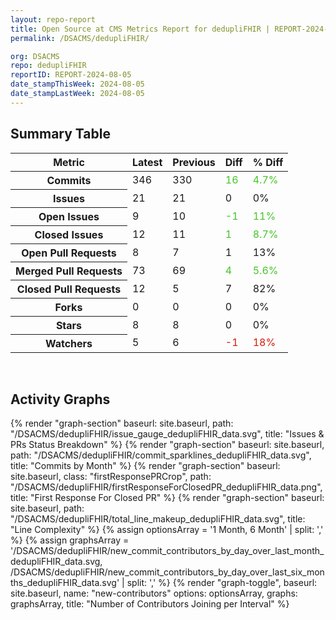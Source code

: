 ```yaml
---
layout: repo-report
title: Open Source at CMS Metrics Report for dedupliFHIR | REPORT-2024-08-05
permalink: /DSACMS/dedupliFHIR/

org: DSACMS
repo: dedupliFHIR
reportID: REPORT-2024-08-05
date_stampThisWeek: 2024-08-05
date_stampLastWeek: 2024-08-05
---
```

<div class="summary-table">
  <table class="usa-table usa-table--borderless">
    <h2> Summary Table </h2>
    <thead>
      <tr>
        <th scope="col">Metric</th>
        <th scope="col">Latest</th>
        <th scope="col">Previous</th>
        <th scope="col">Diff</th>
        <th scope="col">% Diff</th>
      </tr>
    </thead>
    <tbody>
      <tr>
        <th scope="row">Commits</th>
        <td>346</td>
        <td>330</td>
        <td style="color: #45c527" >16</td>
        <td style="color: #45c527" >4.7%</td>
      </tr>
      <tr>
        <th scope="row">Issues</th>
        <td>21</td>
        <td>21</td>
        <td style="" >0</td>
        <td style="" >0%</td>
      </tr>
      <tr>
        <th scope="row">Open Issues</th>
        <td>9</td>
        <td>10</td>
        <td style="color: #45c527" >-1</td>
        <td style="color: #45c527" >11%</td>
      </tr>
      <tr>
        <th scope="row">Closed Issues</th>
        <td>12</td>
        <td>11</td>
        <td style="color: #45c527" >1</td>
        <td style="color: #45c527" >8.7%</td>
      </tr>
      <tr>
        <th scope="row">Open Pull Requests</th>
        <td>8</td>
        <td>7</td>
        <td style="" >1</td>
        <td style="" >13%</td>
      </tr>
      <tr>
        <th scope="row">Merged Pull Requests</th>
        <td>73</td>
        <td>69</td>
        <td style="color: #45c527" >4</td>
        <td style="color: #45c527" >5.6%</td>
      </tr>
      <tr>
        <th scope="row">Closed Pull Requests</th>
        <td>12</td>
        <td>5</td>
        <td style="" >7</td>
        <td style="" >82%</td>
      </tr>
      <tr>
        <th scope="row">Forks</th>
        <td>0</td>
        <td>0</td>
        <td style="" >0</td>
        <td style="" >0%</td>
      </tr>
      <tr>
        <th scope="row">Stars</th>
        <td>8</td>
        <td>8</td>
        <td style="" >0</td>
        <td style="" >0%</td>
      </tr>
      <tr>
        <th scope="row">Watchers</th>
        <td>5</td>
        <td>6</td>
        <td style="color: #d31c08" >-1</td>
        <td style="color: #d31c08" >18%</td>
      </tr>
    </tbody>
  </table>
</div>
<div class="graph-container">
  <br>
  <h2>Activity Graphs</h2>
  <div class="all-graphs">
    <!--- Issues/PRs Status Breakdown Graph -->
    {% render "graph-section"  baseurl: site.baseurl, path: "/DSACMS/dedupliFHIR/issue_gauge_dedupliFHIR_data.svg", title: "Issues & PRs Status Breakdown" %}
    <!--- Contributor Activity Line Graph -->
    {% render "graph-section" baseurl: site.baseurl, path: "/DSACMS/dedupliFHIR/commit_sparklines_dedupliFHIR_data.svg", title: "Commits by Month" %}
    <!--- First Response For Closed PR Scatterplot -->
    {% render "graph-section" baseurl: site.baseurl, class: "firstResponsePRCrop", path: "/DSACMS/dedupliFHIR/firstResponseForClosedPR_dedupliFHIR_data.png", title: "First Response For Closed PR" %}
    <!--- Line Complexity Graphs -->
    {% render "graph-section" baseurl: site.baseurl, path: "/DSACMS/dedupliFHIR/total_line_makeup_dedupliFHIR_data.svg", title: "Line Complexity" %}
    <!--- New Commit Contributors by Day over Last Month and Last 6 Months -->
      {% assign optionsArray = '1 Month, 6 Month' | split: ',' %}
      {% assign graphsArray = '/DSACMS/dedupliFHIR/new_commit_contributors_by_day_over_last_month_dedupliFHIR_data.svg, /DSACMS/dedupliFHIR/new_commit_contributors_by_day_over_last_six_months_dedupliFHIR_data.svg' | split: ',' %}
      {% render "graph-toggle", baseurl: site.baseurl, name: "new-contributors" options: optionsArray, graphs: graphsArray, title: "Number of Contributors Joining per Interval" %}
</div>